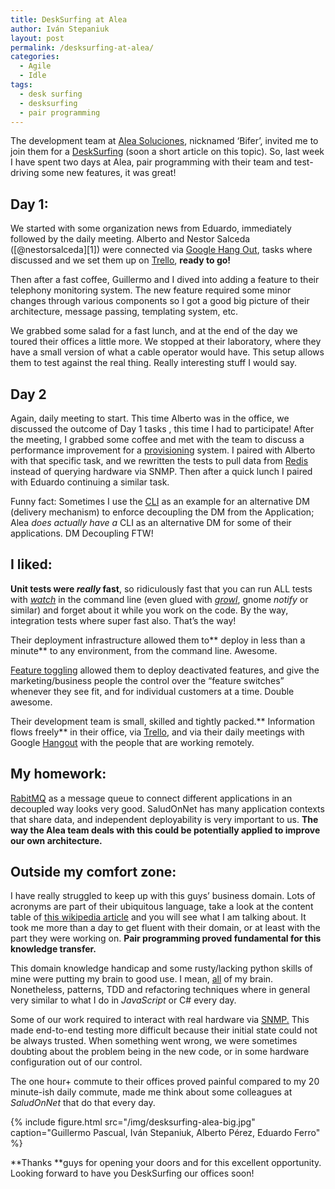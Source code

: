 ```yaml
---
title: DeskSurfing at Alea
author: Iván Stepaniuk
layout: post
permalink: /desksurfing-at-alea/
categories:
  - Agile
  - Idle
tags:
  - desk surfing
  - desksurfing
  - pair programming
---
```

The development team at <a href="http://www.alea-soluciones.com/" target="_blank">Alea Soluciones</a>, nicknamed &#8216;Bifer&#8217;, invited me to join them for a <span style="text-decoration: underline;">DeskSurfing</span> (soon a short article on this topic). So, last week I have spent two days at Alea, pair programming with their team and test-driving some new features, it was great!

## Day 1:

We started with some organization news from Eduardo, immediately followed by the daily meeting. Alberto and Nestor Salceda ([@nestorsalceda][1]) were connected via <a href="http://www.google.com/+/learnmore/hangouts/" target="_blank">Google Hang Out</a>, tasks where discussed and we set them up on <a href="https://trello.com/" target="_blank">Trello</a>, **ready to go!**

Then after a fast coffee, Guillermo and I dived into adding a feature to their telephony monitoring system. The new feature required some minor changes through various components so I got a good big picture of their architecture, message passing, templating system, etc.

We grabbed some salad for a fast lunch, and at the end of the day we toured their offices a little more. We stopped at their laboratory, where they have a small version of what a cable operator would have. This setup allows them to test against the real thing. Really interesting stuff I would say.

## Day 2

Again, daily meeting to start. This time Alberto was in the office, we discussed the outcome of Day 1 tasks , this time I had to participate! After the meeting, I grabbed some coffee and met with the team to discuss a performance improvement for a <a href="http://en.wikipedia.org/wiki/Provisioning" target="_blank">provisioning</a> system. I paired with Alberto with that specific task, and we rewritten the tests to pull data from <a href="http://redis.io/" target="_blank">Redis</a> instead of querying hardware via SNMP. Then after a quick lunch I paired with Eduardo continuing a similar task.

Funny fact: Sometimes I use the <a title="Command-line interface" href="http://en.wikipedia.org/wiki/Command-line_interface" target="_blank">CLI</a> as an example for an alternative DM (delivery mechanism) to enforce decoupling the DM from the Application;  Alea *does actually have a* CLI as an alternative DM for some of their applications. DM Decoupling FTW!

## I liked:

**Unit tests were *really* fast**, so ridiculously fast that you can run ALL tests with <a href="http://linux.die.net/man/1/watch" target="_blank"><em>watch</em></a> in the command line (even glued with *<a href="http://en.wikipedia.org/wiki/Growl_%28software%29" target="_blank">growl</a>*, gnome *notify* or similar) and forget about it while you work on the code. By the way, integration tests where super fast also. That&#8217;s the way!

Their deployment infrastructure allowed them to** deploy in less than a minute** to any environment, from the command line. Awesome.

<a href="http://martinfowler.com/bliki/FeatureToggle.html" target="_blank">Feature toggling</a> allowed them to deploy deactivated features, and give the marketing/business people the control over the &#8220;feature switches&#8221; whenever they see fit, and for individual customers at a time. Double awesome.

Their development team is small, skilled and tightly packed.** Information flows freely** in their office, via <a href="https://trello.com/" target="_blank">Trello</a>, and via their daily meetings with Google <a href="http://www.google.com/+/learnmore/hangouts/" target="_blank">Hangout</a> with the people that are working remotely.

## My homework:

<a href="http://www.rabbitmq.com/" target="_blank">RabitMQ</a> as a message queue to connect different applications in an decoupled way looks very good. SaludOnNet has many application contexts that share data, and independent deployability is very important to us. **The way the Alea team deals with this could be potentially applied to improve our own architecture.**

## Outside my comfort zone:

I have really struggled to keep up with this guys&#8217; business domain. Lots of acronyms are part of their ubiquitous language, take a look at the content table of <a href="http://en.wikipedia.org/wiki/Passive_optical_network" target="_blank">this wikipedia article</a> and you will see what I am talking about. It took me more than a day to get fluent with their domain, or at least with the part they were working on. **Pair programming proved fundamental for this knowledge transfer.**

This domain knowledge handicap and some rusty/lacking python skills of mine were putting my brain to good use. I mean, <span style="text-decoration: underline;">all</span> of my brain. Nonetheless, patterns, TDD and refactoring techniques where in general very similar to what I do in *JavaScript* or C# every day.

Some of our work required to interact with real hardware via <a href="http://en.wikipedia.org/wiki/Simple_Network_Management_Protocol" target="_blank">SNMP.</a> This made end-to-end testing more difficult because their initial state could not be always trusted. When something went wrong, we were sometimes doubting about the problem being in the new code, or in some hardware configuration out of our control.

The one hour+ commute to their offices proved painful compared to my 20 minute-ish daily commute, made me think about some colleagues at *SaludOnNet* that do that every day.

{% include figure.html src="/img/desksurfing-alea-big.jpg" caption="Guillermo Pascual, Iván Stepaniuk, Alberto Pérez, Eduardo Ferro" %}

**Thanks **guys for opening your doors and for this excellent opportunity. Looking forward to have you DeskSurfing our offices soon!
